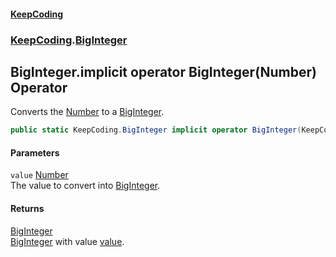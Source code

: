 #### [KeepCoding](index.md 'index')
### [KeepCoding](KeepCoding.md 'KeepCoding').[BigInteger](KeepCoding_BigInteger.md 'KeepCoding.BigInteger')
## BigInteger.implicit operator BigInteger(Number) Operator
Converts the [Number](KeepCoding_Number.md 'KeepCoding.Number') to a [BigInteger](KeepCoding_BigInteger.md 'KeepCoding.BigInteger').  
```csharp
public static KeepCoding.BigInteger implicit operator BigInteger(KeepCoding.Number value);
```
#### Parameters
<a name='KeepCoding_BigInteger_op_ImplicitKeepCoding_BigInteger(KeepCoding_Number)_value'></a>
`value` [Number](KeepCoding_Number.md 'KeepCoding.Number')  
The value to convert into [BigInteger](KeepCoding_BigInteger.md 'KeepCoding.BigInteger').
  
#### Returns
[BigInteger](KeepCoding_BigInteger.md 'KeepCoding.BigInteger')  
[BigInteger](KeepCoding_BigInteger.md 'KeepCoding.BigInteger') with value [value](KeepCoding_BigInteger_op_ImplicitKeepCoding_BigInteger(KeepCoding_Number).md#KeepCoding_BigInteger_op_ImplicitKeepCoding_BigInteger(KeepCoding_Number)_value 'KeepCoding.BigInteger.op_Implicit KeepCoding.BigInteger(KeepCoding.Number).value').
